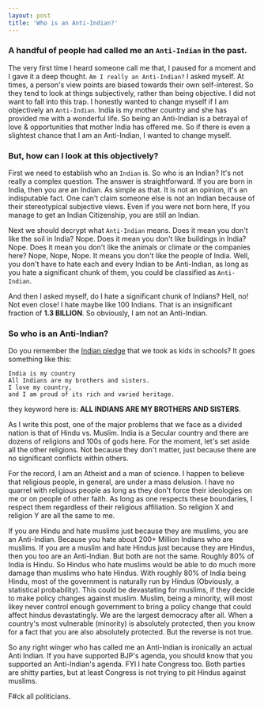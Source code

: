 ```yaml
---
layout: post
title: 'Who is an Anti-Indian?'
---
```


### A handful of people had called me an `Anti-Indian` in the past.

The very first time I heard someone call me that, I paused for a moment and I gave it a deep thought. `Am I really an Anti-Indian?` I asked myself. At times, a person's view points are biased towards their own self-interest. So they tend to look at things subjectively, rather than being objective. I did not want to fall into this trap. I honestly wanted to change myself if I am objectively an `Anti-Indian`. India is my mother country and she has provided me with a wonderful life. So being an Anti-Indian is a betrayal of love & opportunities that mother India has offered me. So if there is even a slightest chance that I am an Anti-Indian, I wanted to change myself.

### But, how can I look at this objectively?

First we need to establish who an `Indian` is. So who is an Indian? It's not really a complex question. The answer is straightforward. If you are born in India, then you are an Indian. As simple as that. It is not an opinion, it's an indisputable fact. One can't claim someone else is not an Indian because of their stereotypical subjective views. Even if you were not born here, If you manage to get an Indian Citizenship, you are still an Indian.

Next we should decrypt what `Anti-Indian` means. Does it mean you don't like the soil in India? Nope. Does it mean you don't like buildings in India? Nope. Does it mean you don't like the animals or climate or the companies here? Nope, Nope, Nope. It means you don't like the people of India. Well, you don't have to hate each and every Indian to be Anti-Indian, as long as you hate a significant chunk of them, you could be classified as `Anti-Indian`.

And then I asked myself, do I hate a significant chunk of Indians? Hell, no! Not even close! I hate maybe like 100 Indians. That is an insignificant fraction of **1.3 BILLION**. So obviously, I am not an Anti-Indian.

### So who is an Anti-Indian?

Do you remember the [Indian pledge](https://en.wikipedia.org/wiki/National_Pledge_%28India%29) that we took as kids in schools? It goes something like this:

```
India is my country
All Indians are my brothers and sisters.
I love my country,
and I am proud of its rich and varied heritage.
```

they keyword here is: **ALL INDIANS ARE MY BROTHERS AND SISTERS**.

As I write this post, one of the major problems that we face as a divided nation is that of Hindu vs. Muslim. India is a Secular country and there are dozens of religions and 100s of gods here. For the moment, let's set aside all the other religions. Not because they don't matter, just because there are no significant conflicts within others.

For the record, I am an Atheist and a man of science. I happen to believe that religious people, in general, are under a mass delusion. I have no quarrel with religious people as long as they don't force their ideologies on me or on people of other faith. As long as one respects these boundaries, I respect them regardless of their religious affiliation. So religion X and religion Y are all the same to me.

If you are Hindu and hate muslims just because they are muslims, you are an Anti-Indian. Because you hate about 200+ Million Indians who are muslims. If you are a muslim and hate Hindus just because they are Hindus, then you too are an Anti-Indian. But both are not the same. Roughly 80% of India is Hindu. So Hindus who hate muslims would be able to do much more damage than muslims who hate Hindus. With roughly 80% of India being Hindu, most of the government is naturally run by Hindus (Obviously, a statistical probability). This could be devastating for muslims, if they decide to make policy changes against muslim. Muslim, being a minority, will most likey never control enough government to bring a policy change that could affect hindus devastatingly. We are the largest democracy after all. When a country's most vulnerable (minority) is absolutely protected, then you know for a fact that you are also absolutely protected. But the reverse is not true.

So any right winger who has called me an Anti-Indian is ironically an actual Anti Indian. If you have supported BJP's agenda, you should know that you supported an Anti-Indian's agenda. FYI I hate Congress too. Both parties are shitty parties, but at least Congress is not trying to pit Hindus against muslims.

F#ck all politicians.
